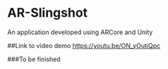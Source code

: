 # AR-Slingshot
An application developed using ARCore and Unity

##Link to video demo
https://youtu.be/ON_yOutiQpc 


###To be finished
